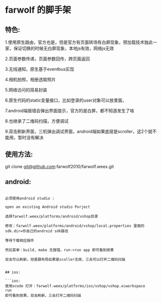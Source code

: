 # farwolf 的脚手架
## 特色:
1.使用原生路由，官方也是，但是官方有页面转场有白屏现象，预加载技术独此一家，保证切换的时候无白屏现象，本地js有效，网络js无效

2.页面参数传递，页面参数回传，跨页面返回

3.无线通知，原生基于eventbus实现

4.相机拍照，相册选取照片

5.网络访问的简易封装

6.原生代码的static变量接口，比如登录的user对象可以放里面，

7.android端报错会弹出界面提示，官方的是白屏，都不知道发生了啥

8.也继承了二维码扫描，方便调试

9.双击刷新界面，三机弹出调试界面，android端如果底层是scroller，这2个就不能用，暂时没有解决

## 使用方法:

git clone  git@github.com:farwolf2010/farwolf.weex.git

## android:
```android:

必须使用android studio :

open an existing Android studio Porject

选择farwolf.weex/platforms/android/vshop目录

修改：farwolf.weex/platforms/android/vshop/local.properties 里面的 sdk.dir=你自己的android sdk路径

等待下载相应插件

然后菜单：build, make 无报错，run->run app 即可看到效果

双击可以刷新，但是跟布局如果是scoller无效，三击可以打开二维码扫描


## ios:

```ios:
使用xcode 打开：farwolf.weex/platforms/ios/vshop/vshop.xcworkspace
run
即可看到效果，双击刷新，三击打开二维码扫描


